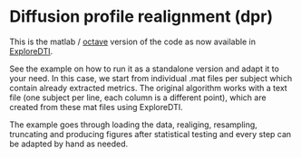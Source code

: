 # Diffusion profile realignment (dpr)

This is the matlab / [octave](https://www.gnu.org/software/octave/) version of the code as now available in [ExploreDTI](http://www.exploredti.com/).

See the example on how to run it as a standalone version and adapt it to your need.
In this case, we start from individual .mat files per subject which contain already extracted metrics.
The original algorithm works with a text file (one subject per line, each column is a different point), which are created from these mat files using ExploreDTI.

The example goes through loading the data, realiging, resampling, truncating and producing figures after statistical testing
and every step can be adapted by hand as needed.
